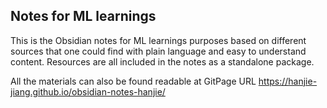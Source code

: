 ## Notes for ML learnings

This is the Obsidian notes for ML learnings purposes based on different sources that one could 
find with plain language and easy to understand content. Resources are all included in the notes as a standalone package.

All the materials can also be found readable at GitPage URL https://hanjie-jiang.github.io/obsidian-notes-hanjie/
